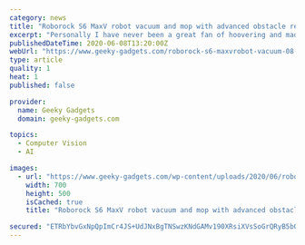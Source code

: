 ```yaml
---
category: news
title: "Roborock S6 MaxV robot vacuum and mop with advanced obstacle recognition launches with a $50 off early bird promotion"
excerpt: "Personally I have never been a great fan of hoovering and made the decision to invest in a robot vacuum cleaner almost soon as they started to"
publishedDateTime: 2020-06-08T13:20:00Z
webUrl: "https://www.geeky-gadgets.com/roborock-s6-maxvrobot-vacuum-08-06-2020/"
type: article
quality: 1
heat: 1
published: false

provider:
  name: Geeky Gadgets
  domain: geeky-gadgets.com

topics:
  - Computer Vision
  - AI

images:
  - url: "https://www.geeky-gadgets.com/wp-content/uploads/2020/06/robot-vacuum.jpg"
    width: 700
    height: 500
    isCached: true
    title: "Roborock S6 MaxV robot vacuum and mop with advanced obstacle recognition launches with a $50 off early bird promotion"

secured: "ETRbYbvGxNpQpImCr4JS+UdJNxBgTNSwzKNdGAMv190XRsiXVsSoGrQRyB5bOnfoHKZ76+vEK8QJS7PKIxreQQkgEYAlVtW4BsxZvBX30HPFUPICpvemx7YS8cRgeA54MiWFQ3YO9p9NcOr6qXAFD5VSxsYsHattkTrCGgHsQq12LqJdGghqsuknH3sqM2DAVy9yl6OJIqi1JKPwpCmKsKhObyZ2CqBJqGkvR+WbmWKuDcxlVV5f3iTuAagGk02g2Sh+f/N/JuS44D/wp3QyOSNA0CwlCYMpSqJeXyixdBMDKlFrBT0JrrUeAb2J13vh3x4XuwpyFK5MXu46qfjCXhIZttNr1rrNh/EnRFXUB2ye5zrCZqGpjpQ0tL9yuyESEG2J30O1mjNsY1BDHZ0NdRvfwoAvLuRd7IqTcAq1J006O2/IS6sDgNlqcxYtURmOOQB6KPQiwDTq0qx0Rivo6i9TSvA02ZBCLVRHnQyCTSY=;/wpp6l4q912lqmTWM90qzw=="
---
```



